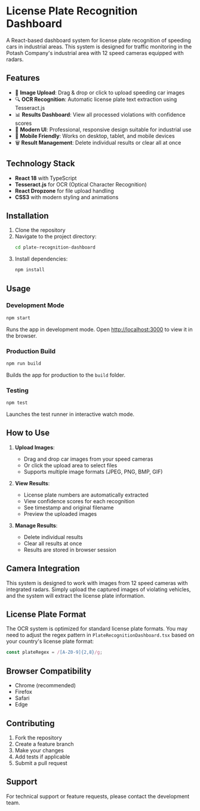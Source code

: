 # License Plate Recognition Dashboard

A React-based dashboard system for license plate recognition of speeding cars in industrial areas. This system is designed for traffic monitoring in the Potash Company's industrial area with 12 speed cameras equipped with radars.

## Features

- 🚗 **Image Upload**: Drag & drop or click to upload speeding car images
- 🔍 **OCR Recognition**: Automatic license plate text extraction using Tesseract.js
- 📊 **Results Dashboard**: View all processed violations with confidence scores
- 🎨 **Modern UI**: Professional, responsive design suitable for industrial use
- 📱 **Mobile Friendly**: Works on desktop, tablet, and mobile devices
- 🗑️ **Result Management**: Delete individual results or clear all at once

## Technology Stack

- **React 18** with TypeScript
- **Tesseract.js** for OCR (Optical Character Recognition)
- **React Dropzone** for file upload handling
- **CSS3** with modern styling and animations

## Installation

1. Clone the repository
2. Navigate to the project directory:
   ```bash
   cd plate-recognition-dashboard
   ```
3. Install dependencies:
   ```bash
   npm install
   ```

## Usage

### Development Mode
```bash
npm start
```
Runs the app in development mode. Open [http://localhost:3000](http://localhost:3000) to view it in the browser.

### Production Build
```bash
npm run build
```
Builds the app for production to the `build` folder.

### Testing
```bash
npm test
```
Launches the test runner in interactive watch mode.

## How to Use

1. **Upload Images**: 
   - Drag and drop car images from your speed cameras
   - Or click the upload area to select files
   - Supports multiple image formats (JPEG, PNG, BMP, GIF)

2. **View Results**:
   - License plate numbers are automatically extracted
   - View confidence scores for each recognition
   - See timestamp and original filename
   - Preview the uploaded images

3. **Manage Results**:
   - Delete individual results
   - Clear all results at once
   - Results are stored in browser session

## Camera Integration

This system is designed to work with images from 12 speed cameras with integrated radars. Simply upload the captured images of violating vehicles, and the system will extract the license plate information.

## License Plate Format

The OCR system is optimized for standard license plate formats. You may need to adjust the regex pattern in `PlateRecognitionDashboard.tsx` based on your country's license plate format:

```typescript
const plateRegex = /[A-Z0-9]{2,8}/g;
```

## Browser Compatibility

- Chrome (recommended)
- Firefox
- Safari
- Edge

## Contributing

1. Fork the repository
2. Create a feature branch
3. Make your changes
4. Add tests if applicable
5. Submit a pull request

## Support

For technical support or feature requests, please contact the development team.

